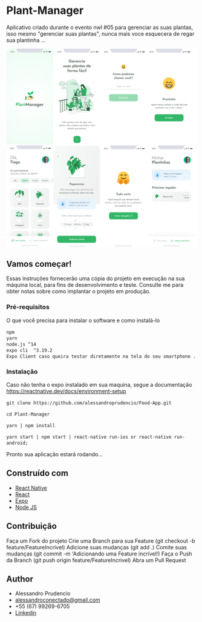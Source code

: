 # Plant-Manager

Aplicativo criado durante o evento nwl #05 para gerenciar as suas plantas, isso mesmo "gerenciar suas plantas", nunca mais voce esquecera de regar sua plantinha ...
 
 <img  src="https://github.com/alessandroprudencio/Plant-Manager/blob/master/assets/screenshots/print1.png" />
 <img  src="https://github.com/alessandroprudencio/Plant-Manager/blob/master/assets/screenshots/print2.png" />

## Vamos começar!

Essas instruções fornecerão uma cópia do projeto em execução na sua máquina local, para fins de desenvolvimento e teste. Consulte me  para obter notas sobre como implantar o projeto em produção.

### Pré-requisitos

O que você precisa para instalar o software e como instalá-lo

```
npm
yarn
node.js ^14
expo cli  ^3.19.2
Expo Client caso queira testar diretamente na tela do seu smartphone .
```

### Instalação

Caso não tenha o expo instalado em sua maquina, segue a documentação https://reactnative.dev/docs/environment-setup

```
git clone https://github.com/alessandroprudencio/Food-App.git
```

```
cd Plant-Manager 
```

```
yarn | npm install
```

```
yarn start | npm start | react-native run-ios or react-native run-android;
```

Pronto sua aplicação estará  rodando...

## Construído com

* [React Native](https://reactnative.dev/)
* [React](https://reactjs.org/)
* [Expo](https://expo.io/)
* [Node JS](https://nodejs.org/)    

## Contribuição

Faça um Fork do projeto
Crie uma Branch para sua Feature (git checkout -b feature/FeatureIncrivel)
Adicione suas mudanças (git add .)
Comite suas mudanças (git commit -m 'Adicionando uma Feature incrível!)
Faça o Push da Branch (git push origin feature/FeatureIncrivel)
Abra um Pull Request

## Author

* Alessandro Prudencio 
* alessandroconectado@gmail.com
* +55 (67) 99269-6705
* [Linkedin](https://www.linkedin.com/in/alessandro-prudencio/)


